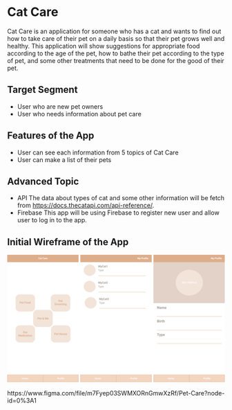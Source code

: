 # Cat Care
Cat Care is an application for someone who has a cat and wants to find out how to take care of their pet on a daily basis so that their pet grows well and healthy.
This application will show suggestions for appropriate food according to the age of the pet, how to bathe their pet according to the type of pet,
and some other treatments that need to be done for the good of their pet.

## Target Segment
- User who are new pet owners
- User who needs information about pet care

## Features of the App
- User can see each information from 5 topics of Cat Care
- User can make a list of their pets

## Advanced Topic
- API
The data about types of cat and some other information will be fetch from https://docs.thecatapi.com/api-reference/.
- Firebase
This app will be using Firebase to register new user and allow user to log in to the app.

## Initial Wireframe of the App
<p align="center">
<img src="./cat-care2.png" alt="wireframe of the start, registration, and login pages">
</p>
https://www.figma.com/file/m7Fyep03SWMXORnGmwXzRf/Pet-Care?node-id=0%3A1
